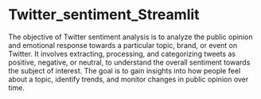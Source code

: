 # Twitter_sentiment_Streamlit
The objective of Twitter sentiment analysis is to analyze the public opinion and emotional response towards a particular topic, brand, or event on Twitter. It involves extracting, processing, and categorizing tweets as positive, negative, or neutral, to understand the overall sentiment towards the subject of interest. The goal is to gain insights into how people feel about a topic, identify trends, and monitor changes in public opinion over time.
